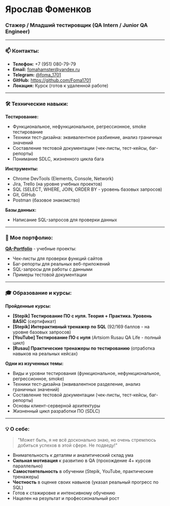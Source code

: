 # Ярослав Фоменков 
### Стажер / Младший тестировщик (QA Intern / Junior QA Engineer)

---

### 📫 Контакты:
- **Телефон:** +7 (951) 080-79-79
- **Email:** fomahamster@yandex.ru  
- **Telegram:** [@foma_1701](https://t.me/foma_1701)
- **GitHub:** https://github.com/Foma1701
- **Локация:** Курск (готов к удаленной работе)

---

### 🛠 Технические навыки:

**Тестирование:**
- Функциональное, нефункциональное, регрессионное, smoke тестирование
- Техники тест-дизайна: эквивалентное разбиение, анализ граничных значений
- Составление тестовой документации (чек-листы, тест-кейсы, баг-репорты)
- Понимание SDLC, жизненного цикла бага

**Инструменты:**
- Chrome DevTools (Elements, Console, Network)
- Jira, Trello (на уровне учебных проектов)
- SQL (SELECT, WHERE, JOIN, ORDER BY - уровень базовых запросов)
- Git, GitHub
- Postman (базовое знакомство)

**Базы данных:**
- Написание SQL-запросов для проверки данных

---

### 📁 Мое портфолио:

**[QA-Portfolio](https://github.com/Foma1701/QA-Portfolio)** - учебные проекты:
- Чек-листы для проверки функций сайтов
- Баг-репорты для реальных веб-приложений  
- SQL-запросы для работы с данными
- Примеры тестовой документации

---

### 🎓 Образование и курсы:

**Пройденные курсы:**
- **[Stepik] Тестирование ПО с нуля. Теория + Практика. Уровень BASIC** (сертификат) 
- **[Stepik] Интерактивный тренажер по SQL** (92/169 баллов - на уровне базовых запросов)
- **[YouTube] Тестирование ПО с нуля** (Artsiom Rusau QA Life - полный цикл)
- **[Rusau] Практические тренажеры по тестированию** (отработка навыков на реальных кейсах)

**Одни из изученных темы:**
- Виды и уровни тестирования (функциональное, нефункциональное, регрессионное, smoke)
- Техники тест-дизайна (эквивалентное разделение, анализ граничных значений)
- Составление тестовой документации (чек-листы, тест-кейсы, баг-репорты)
- Основы клиент-серверной архитектуры
- Жизненный цикл разработки ПО (SDLC)

---

### 💡 О себе:

> "Может быть, я не всё досконально знаю, но очень стремлюсь добиться успехов в этой сфере. Не подведу!"
- Внимательность к деталям и аналитический склад ума
- **Сильная мотивация** к развитию в QA (прохождение 4+ курсов параллельно)
- **Самостоятельность** в обучении (Stepik, YouTube, практические тренажеры)
- **Честность** в оценке своих навыков (указал реальный прогресс по SQL)
- Готов к стажировке и интенсивному обучению
- Нацелен на результат и профессиональный рост
